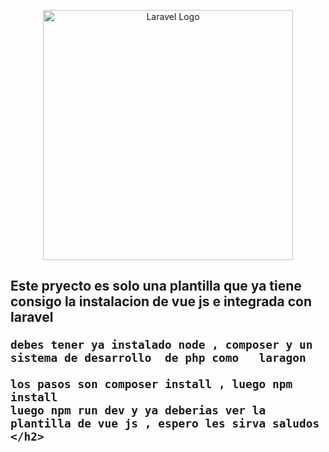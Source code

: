 <p align="center"><a href="https://laravel.com" target="_blank"><img src="https://raw.githubusercontent.com/laravel/art/master/logo-lockup/5%20SVG/2%20CMYK/1%20Full%20Color/laravel-logolockup-cmyk-red.svg" width="400" alt="Laravel Logo"></a></p>

<h2> Este pryecto es solo una plantilla que ya tiene consigo la instalacion de vue js e integrada con laravel
    
    debes tener ya instalado node , composer y un sistema de desarrollo  de php como   laragon 
    
    los pasos son composer install , luego npm install 
    luego npm run dev y ya deberias ver la plantilla de vue js , espero les sirva saludos </h2>
